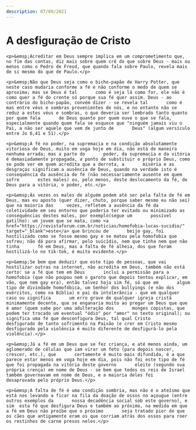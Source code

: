 ```yaml
---
description: 07/08/2021
---
```


# A desfiguração de Cristo
    
    <p>&emsp;Acreditar em Deus sempre implica em um comprometimento que, no fim das contas, diz mais sobre quem crê do que sobre Deus - mais ou menos como o Pedro de Freud, que quando fala sobre Paulo, revela mais de si mesmo do que de Paulo.</p>

    <p>&emsp;Não que Deus seja como o bicho-papão de Harry Potter, que neste caso mudaria conforme a fé e não conforme o medo de quem se aproxima; mas se Deus é tal       como é seja lá como for, ele não é como quer a fé do crente só porque sua fé quer assim. Deus - ao contrário do bicho-papão, convém dizer - se revela tal       como é mas entre véus e sombras provenientes de nós, e no entanto não se reduz a estes véus e sombras, o que deveria ser lembrado tanto quanto por quem fala       de Deus quanto por quem ouve o que se fala, especialmente quando quem fala se esquece que "ninguém jamais viu o Pai, a não ser aquele que vem de junto de       Deus" (algum versículo entre Jo 6,41 e 51).</p>

    <p>&emsp;A fé no poder, na supremacia e na condição absolutamente vitoriosa de Deus, muito em voga hoje em dia, não está de maneira nenhuma errada; mas a parte do       poder, da supremacia e da vitória é demasiadamente propagada, a ponto de substituir o próprio Deus, como se pode ver em quem acredita que a derrota, a       miséria e as desgraças significam a ausência de Deus, quando na verdade isto é consequência da ausência de fé (não necessariamente ausente em quem sofre       estes males) ou, pelo menos, deste deslocamento da fé, de Deus para a vitória, o poder, etc.</p>

    <p>&emsp;Às vezes os males de alguém podem até ser pela falta de fé em Deus, mas eu aposto (quer dizer, chuto, porque saber mesmo eu não sei) que na maioria das     vezes, refletem a ausência da fé da coletividade em seu entorno que poderia ter evitado ou minimizado as consequências destes males, por exemplo(segue um       possível gatilho): um jovem que se mata, como <a href="https://revistaforum.com.br/noticias/homofobia-lucas-sucidio/" target="_blank">este</a> que brincou de       beijo gay, foi hostilizado como se fosse mesmo gay e se matou pela homofobia que sofreu; não dá para afirmar, pelo suicídio, nem que tinha nem que não tinha       fé em Deus, mas a falta de fé alheia, dos que foram hostilizá-lo no tik-tok, é muito evidente.</p>

    <p>&emsp;Se bem que deduzir que este tipo de pessoas, que vai hostilizar outras na internet, não acredita em Deus, também não está certo: se a fé que tem em Deus       inclui a permissão para a homofobia (que não poupou nem o garoto que depois tentou explicar, em vão, que nem gay era), então talvez haja sim fé, só que em       algum tipo de divindade homofóbica, um Senhor dos bullyings (e não dos exércitos, como na Bíblia) e pai da intolerância - que em qualquer caso ou significa       um erro grave de qualquer igreja cristã minimamente decente, que se enganaria muito ao pregar um Deus que que é amor (quem sabe por uma adulteração dos       monges copistas, que podem ter trocado um eventual "ódio" por "amor" no texto original); ou significa uma fé que desconfigura Deus, tal qual Cristo       desfigurado de tanto sofrimento na Paixão (e crer em Cristo mesmo desfigurado pela violência é muito diferente de desfigurá-lo pela violência).</p>

    <p>&emsp;Já a fé em um Deus que se fez criança, e até menos ainda, um aglomerado de células que iam virar um feto (para depois nascer, crescer, etc.), que       certamente é muito mais difundida, é a que parece estar menos em voga hoje em dia, pois não foi este tipo de fé que foi propagada na vitória deste governo       eleito (segundo sua própria crença) em nome de Deus - se bem que todos os reis de Israel também governavam em nome de Deus, e a maioria deles foi       desaprovada pelo próprio Deus.</p>

    <p>&emsp;A falta de fé é uma condição sombria, mas não é o ateísmo que está nos levando a ficar na fila da doação de ossos no açougue (entre outros exemplos da       nossa decadência social sob este governo), e sim  esta fé que desfigura Deus e também ao próximo, na medida em que a fé em Deus não proíbe que o próximo       seja tratado pior do que os cães que antigamente eram os que corriam atrás dos ossos para roer os restinhos de carne presos neles.</p>
